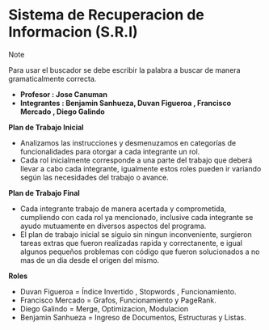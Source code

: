 # Sistema de Recuperacion de Informacion (S.R.I)

> [!NOTE]
> Para usar el buscador se debe escribir la palabra a buscar de manera gramaticalmente correcta.

- **Profesor : Jose Canuman**
- **Integrantes : Benjamin Sanhueza, Duvan Figueroa , Francisco Mercado , Diego Galindo**

**Plan de Trabajo Inicial**
- Analizamos las instrucciones y desmenuzamos en categorías de funcionalidades para otorgar a cada integrante un rol.
- Cada rol inicialmente corresponde a una parte del trabajo que deberá llevar a cabo cada integrante, igualmente estos roles pueden ir variando según las necesidades del trabajo o avance.

**Plan de Trabajo Final**
- Cada integrante trabajo de manera acertada y comprometida, cumpliendo con cada rol ya mencionado, inclusive cada integrante se ayudo mutuamente en diversos aspectos del programa.
- El plan de trabajo inicial se siguio sin ningun inconveniente, surgieron tareas extras que fueron realizadas rapida y correctanente, e igual algunos pequeños problemas con código que fueron solucionados a no mas de un dia desde el origen del mismo.

**Roles**
- Duvan Figueroa = Índice Invertido , Stopwords , Funcionamiento.
- Francisco Mercado = Grafos, Funcionamiento y PageRank.
- Diego Galindo = Merge, Optimizacion, Modulacion
- Benjamin Sanhueza = Ingreso de Documentos, Estructuras y Listas.

